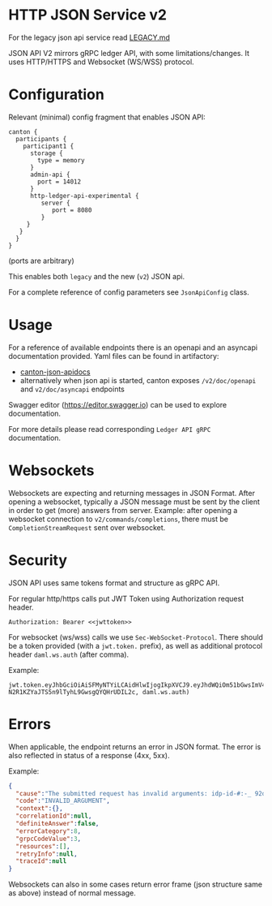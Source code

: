 # HTTP JSON Service v2

For the legacy json api service read [LEGACY.md](LEGACY.md)

JSON API V2 mirrors gRPC ledger API, with some limitations/changes. It uses HTTP/HTTPS and Websocket (WS/WSS) protocol.

# Configuration

Relevant (minimal) config fragment that enables JSON API:
```
canton {
  participants {
    participant1 {
      storage {
        type = memory
      }
      admin-api {
        port = 14012
      }
      http-ledger-api-experimental {
         server {
            port = 8080
         }
     }
   }
  }
}
```
(ports are arbitrary)

This enables both `legacy` and the new (`v2`) JSON api.

For a complete reference of config parameters see `JsonApiConfig` class.

# Usage

For a reference of available endpoints there is an openapi and an asyncapi documentation provided.
Yaml files can be found in artifactory:
- [canton-json-apidocs](https://digitalasset.jfrog.io/ui/repos/tree/General/canton-internal/com/digitalasset/canton/canton-json-apidocs_2.13)
- alternatively when json api is started, canton exposes `/v2/doc/openapi` and `v2/doc/asyncapi` endpoints

Swagger editor (https://editor.swagger.io) can be used to explore documentation.

For more details please read corresponding `Ledger API gRPC` documentation.

# Websockets

Websockets are expecting and returning messages in JSON Format.
After opening a websocket, typically a JSON message must be sent by the client in order to get (more) answers from server.
Example:
after opening a websocket connection to `v2/commands/completions`, there must be `CompletionStreamRequest` sent over websocket.

# Security

JSON API uses same tokens format and structure as gRPC API.

For regular http/https calls put JWT Token using  Authorization request header.

`Authorization: Bearer <<jwttoken>>`

For websocket (ws/wss) calls we use `Sec-WebSocket-Protocol`. There should be a token provided (with a `jwt.token.` prefix), as well
as additional protocol header `daml.ws.auth` (after comma).

Example:
```
jwt.token.eyJhbGciOiAiSFMyNTYiLCAidHlwIjogIkpXVCJ9.eyJhdWQiOm51bGwsImV4cCI6bnVsbCwiaXNzIjpudWxsLCJzY29wZSI6ImRhbWxfbGVkZ2VyX2FwaSIsInN1YiI6InRlc3RfNDAyYTNhYmYtMGQwNC00Yzg4LWE3ZjEtNDQ2NGFiYmFjMzZjIn0.wNx9G2u-N2R1KZYaJTS5n9lTyhL9GwsgQYQHrUDIL2c, daml.ws.auth)
```

# Errors

When applicable, the endpoint returns an error in JSON format. The error is also reflected in status of a response (4xx, 5xx).

Example:
```json
{
  "cause":"The submitted request has invalid arguments: idp-id-#:-_ 92d97389-4bf2-4850-85ba-be51a1fabd04 does not match idp in body: Some(IdentityProviderConfig(idp-id-#:-_ 92d97389-4bf2-4850-85ba-be51a1fabd047,true,,,))",
  "code":"INVALID_ARGUMENT",
  "context":{},
  "correlationId":null,
  "definiteAnswer":false,
  "errorCategory":8,
  "grpcCodeValue":3,
  "resources":[],
  "retryInfo":null,
  "traceId":null
}
```

Websockets can also in some cases return error frame (json structure same as above) instead of normal message.
